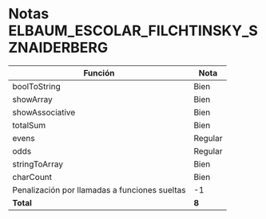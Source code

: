 # Notas ELBAUM_ESCOLAR_FILCHTINSKY_SZNAIDERBERG

| Función                                       | Nota    |
| --------------------------------------------- | ------- |
| boolToString                                  | Bien    |
| showArray                                     | Bien    |
| showAssociative                               | Bien    |
| totalSum                                      | Bien    |
| evens                                         | Regular |
| odds                                          | Regular |
| stringToArray                                 | Bien    |
| charCount                                     | Bien    |
| Penalización por llamadas a funciones sueltas | -1      |
| **Total**                                     | **8**   |
